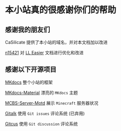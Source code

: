 # 本小站真的很感谢你们的帮助

## 感谢我的朋友们

CaSilicate 提供了本小站的域名，并对本文档加以改进

[n15421](https://github.com/xzfg-n15421) 对 [LL Easier](tech-docs/tools/ll_easier.md) 文档进行优化和改进

## 感谢以下开源项目

[MKdocs](https://github.com/mkdocs/mkdocs) 整个小站的框架

[MKdocs-Material](https://github.com/squidfunk/mkdocs-material) 漂亮的 `MKdocs` 主题

[MCBS-Server-Motd](https://github.com/BlackBEDevelopment/MCBE-Server-Motd) 展示 `Minecraft` 服务器状况

[Gitalk](https://github.com/gitalk/gitalk) 使用 `Git issues` 评论系统 (已弃用)

[Gitcus](https://github.com/apps/giscus) 使用 `Git discussion` 评论系统
